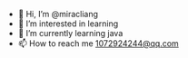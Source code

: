 - 👋 Hi, I’m @miracliang
- 👀 I’m interested in learning
- 🌱 I’m currently learning java
- 📫 How to reach me 1072924244@qq.com

<!---
miracliang/miracliang is a ✨ special ✨ repository because its `README.md` (this file) appears on your GitHub profile.
You can click the Preview link to take a look at your changes.
--->
